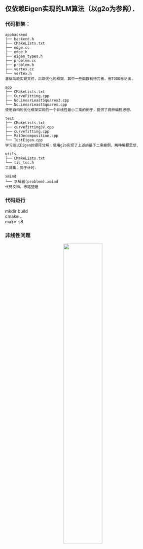 ## 仅依赖Eigen实现的LM算法（以g2o为参照）．  
### 代码框架：
    appbackend
    ├── backend.h
    ├── CMakeLists.txt
    ├── edge.cc
    ├── edge.h
    ├── eigen_types.h
    ├── problem.cc
    ├── problem.h
    ├── vertex.cc
    └── vertex.h
    基础功能实现文件，后端优化的框架．其中一些函数有待完善，用TODO标记出．
    
    app
    ├── CMakeLists.txt
    ├── CurveFitting.cpp
    ├── NoLinearLeastSquares3.cpp
    └── NoLinearLeastSquares.cpp
    使用自构的优化框架实现的一个非线性最小二乘的例子，提供了两种编程思想．

    test
    ├── CMakeLists.txt
    ├── curvefitting3V.cpp
    ├── curvefitting.cpp
    ├── MatDecomposition.cpp
    └── TestEigen.cpp
    学习测试Eigen的矩阵分解；使用g2o实现了上述的最下二乘案例，两种编程思想．

    utils
    ├── CMakeLists.txt
    └── tic_toc.h
    工具集，同于计时．

    xmind
    └── 求解器(problem).xmind
    代码文档，思路整理
### 代码运行  
mkdir build  
cmake ..  
make -j8  
  
  
### 非线性问题
<center> <img src="/media/gwh/学习资料/研究生课题/VINS/从零开始手写VIO/03.第3节 基于优化的IMU预积分与视觉信息融合/problem.png" width="50%" height="50%" /></center>

